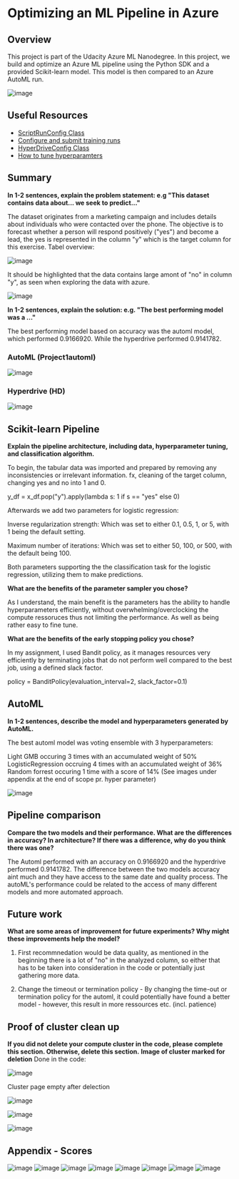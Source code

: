 # Optimizing an ML Pipeline in Azure

## Overview
This project is part of the Udacity Azure ML Nanodegree.
In this project, we build and optimize an Azure ML pipeline using the Python SDK and a provided Scikit-learn model.
This model is then compared to an Azure AutoML run.

![image](https://github.com/user-attachments/assets/cd05b91f-e40c-490a-bd1a-6264dbf6c2e7)


## Useful Resources
- [ScriptRunConfig Class](https://docs.microsoft.com/en-us/python/api/azureml-core/azureml.core.scriptrunconfig?view=azure-ml-py)
- [Configure and submit training runs](https://docs.microsoft.com/en-us/azure/machine-learning/how-to-set-up-training-targets)
- [HyperDriveConfig Class](https://docs.microsoft.com/en-us/python/api/azureml-train-core/azureml.train.hyperdrive.hyperdriveconfig?view=azure-ml-py)
- [How to tune hyperparamters](https://docs.microsoft.com/en-us/azure/machine-learning/how-to-tune-hyperparameters)


## Summary
**In 1-2 sentences, explain the problem statement: e.g "This dataset contains data about... we seek to predict..."**

The dataset originates from a marketing campaign and includes details about individuals who were contacted over the phone. The objective is to forecast whether a person will respond positively ("yes") and become a lead, the yes is represented in the column "y" which is the target column for this exercise.
Tabel overview:

![image](https://github.com/user-attachments/assets/d63990bc-0675-47db-99d5-04111828bc43)



It should be highlighted that the data contains large amont of "no" in column "y", as seen when exploring the data with azure.

![image](https://github.com/user-attachments/assets/05a10897-bd3b-45df-8318-f12dd6ed76c5)


**In 1-2 sentences, explain the solution: e.g. "The best performing model was a ..."**

The best performing model based on accuracy was the automl model, which performed 0.9166920.
While the hyperdrive performed 0.9141782.

### AutoML (Project1automl)
![image](https://github.com/user-attachments/assets/a2405b2a-4503-4642-b756-5a6c135ac141)


### Hyperdrive (HD)
![image](https://github.com/user-attachments/assets/82952ad7-65db-4ad0-a190-bd2111e94798)



## Scikit-learn Pipeline
**Explain the pipeline architecture, including data, hyperparameter tuning, and classification algorithm.**

To begin, the tabular data was imported and prepared by removing any inconsistencies or irrelevant information. fx, cleaning of the target column, changing yes and no into 1 and 0.

y_df = x_df.pop("y").apply(lambda s: 1 if s == "yes" else 0)

Afterwards we add two parameters for logistic regression: 

Inverse regularization strength:
Which was set to either 0.1, 0.5, 1, or 5, with 1 being the default setting. 

Maximum number of iterations:
Which was set to either 50, 100, or 500, with the default being 100. 

Both parameters supporting the the classification task for the  logistic regression, utilizing them to make predictions.

**What are the benefits of the parameter sampler you chose?**

As I understand, the main benefit is the parameters has the ability to handle hyperparameters efficiently, without overwhelming/overclocking the compute ressoruces thus not limiting the performance.
As well as being rather easy to fine tune.

**What are the benefits of the early stopping policy you chose?**

In my assignment, I used Bandit policy, as it manages resources very efficiently by terminating jobs that do not perform well compared to the best job, using a defined slack factor.

policy = BanditPolicy(evaluation_interval=2, slack_factor=0.1)

## AutoML
**In 1-2 sentences, describe the model and hyperparameters generated by AutoML.**

The best automl model was voting ensemble with 3 hyperparameters:

Light GMB occuring 3 times with an accumulated weight of 50%
LogisticRegression occruing 4 times with an accumulated weight of 36%
Random forrest occuring 1 time with a score of 14%
(See images under appendix at the end of scope pr. hyper parameter)

![image](https://github.com/user-attachments/assets/178645c7-e64d-435d-ba93-a3d23c1e45aa)


## Pipeline comparison
**Compare the two models and their performance. What are the differences in accuracy? In architecture? If there was a difference, why do you think there was one?**

The Automl performed with an accuracy on 0.9166920 and the hyperdrive performed 0.9141782.
The difference between the two models accuracy aint much and they have access to the same date and quality process.
The autoML's performance could be related to the access of many different models and more automated approach.

## Future work
**What are some areas of improvement for future experiments? Why might these improvements help the model?**

1. First recommnedation would be data quality, as mentioned in the beginning there is a lot of "no" in the analyzed column, so either that has to be taken into consideration in the code or potentially just gathering more data.

2. Change the timeout or termination policy - By changing the time-out or termination policy for the automl, it could potentially have found a better model - however, this result in more ressources etc. (incl. patience)

## Proof of cluster clean up
**If you did not delete your compute cluster in the code, please complete this section. Otherwise, delete this section.**
**Image of cluster marked for deletion**
Done in the code:

![image](https://github.com/user-attachments/assets/ed7e4b74-8776-4acd-8962-a0d41211013c)

Cluster page empty after delection

![image](https://github.com/user-attachments/assets/c8815168-ca14-4faf-9afe-8ff8148477ee)

![image](https://github.com/user-attachments/assets/6caa3e6d-b52b-4b7c-ac37-4432bbb6b6e1)

![image](https://github.com/user-attachments/assets/51701757-8177-42f0-8ff5-3277af5b57c2)

## Appendix - Scores
![image](https://github.com/user-attachments/assets/1b1af3cf-44a0-4fae-8b0f-878d15124c5e)
![image](https://github.com/user-attachments/assets/4dca526a-ecd7-430f-b024-499acdaf7664)
![image](https://github.com/user-attachments/assets/e9cd4389-42a8-4758-afe4-3db75e17838c)
![image](https://github.com/user-attachments/assets/f6aa901d-c0f8-4697-bc5d-3e548890cf0f)
![image](https://github.com/user-attachments/assets/887d099f-26a9-4b83-aaf6-02c3c016ca0c)
![image](https://github.com/user-attachments/assets/70e7516c-20ac-4246-ab2b-fbb8a720f74b)
![image](https://github.com/user-attachments/assets/731f767e-ac49-4b9b-be82-27c2d88ece61)
![image](https://github.com/user-attachments/assets/d7aa2201-4445-44fd-b468-d2ebaa7fbb9d)








